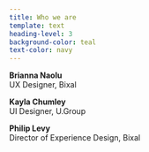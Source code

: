 ```yaml
---
title: Who we are
template: text
heading-level: 3
background-color: teal
text-color: navy
---
```


**Brianna Naolu**<br>
UX Designer, Bixal

**Kayla Chumley**<br>
UI Designer, U.Group

**Philip Levy**<br>
Director of Experience Design, Bixal